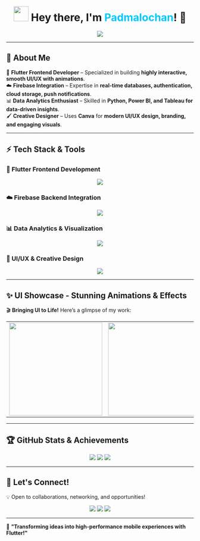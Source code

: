 <!-- 🚀 High-End Animated GitHub Profile Design -->

<h1 align="center">
  <img src="https://media.giphy.com/media/hvRJCLFzcasrR4ia7z/giphy.gif" width="40px"/>
  Hey there, I'm <span style="color:#00C9FF;">Padmalochan</span>! 🚀
</h1>

<p align="center">
  <img src="https://readme-typing-svg.herokuapp.com?font=Fira+Code&size=25&duration=3000&pause=1000&color=00F7FF&center=true&vCenter=true&width=800&lines=Frontend+Flutter+Developer;Advanced+Animations+%7C+UI%2FUX;Firebase+Integration+%7C+Real-Time+DB;Data+Analytics+%7C+Python%2C+Tableau%2C+Power+BI;Creative+Design+with+Canva" />
</p>

---

## 🚀 **About Me**  
🎨 **Flutter Frontend Developer** – Specialized in building **highly interactive, smooth UI/UX with animations**.  
☁️ **Firebase Integration** – Expertise in **real-time databases, authentication, cloud storage, push notifications**.  
📊 **Data Analytics Enthusiast** – Skilled in **Python, Power BI, and Tableau for data-driven insights**.  
🖌️ **Creative Designer** – Uses **Canva** for **modern UI/UX design, branding, and engaging visuals**.  

---

## ⚡ **Tech Stack & Tools**  

### **🔹 Flutter Frontend Development**
<p align="center">
  <img src="https://skillicons.dev/icons?i=dart,flutter,figma,androidstudio,xd" />
</p>

### **☁️ Firebase Backend Integration**
<p align="center">
  <img src="https://skillicons.dev/icons?i=firebase,cloudflare,graphql" />
</p>

### **📊 Data Analytics & Visualization**
<p align="center">
  <img src="https://skillicons.dev/icons?i=python,pandas,tableau,powerbi" />
</p>

### **🎨 UI/UX & Creative Design**
<p align="center">
  <img src="https://skillicons.dev/icons?i=canva,figma" />
</p>

---

## ✨ **UI Showcase - Stunning Animations & Effects**  
🎬 **Bringing UI to Life!** Here’s a glimpse of my work:  
<table>
  <tr>
    <td align="center"><img src="https://user-images.githubusercontent.com/68279555/196306178-bf1e8b3a-c5ff-4893-9b35-34b9d9a2e7d2.gif" width="250px"></td>
    <td align="center"><img src="https://user-images.githubusercontent.com/68279555/196306185-5b9b7a3a-dcd7-4f40-ae6f-b0c5c4b285f3.gif" width="250px"></td>
    <td align="center"><img src="https://user-images.githubusercontent.com/68279555/196306194-7d95a51a-b89c-49d1-b466-38f8f6b41a89.gif" width="250px"></td>
  </tr>
</table>

---

## 🏆 **GitHub Stats & Achievements**  
<p align="center">
  <img src="https://github-profile-summary-cards.vercel.app/api/cards/stats?username=yourgithub&theme=radical" />
  <img src="https://github-profile-summary-cards.vercel.app/api/cards/repos-per-language?username=yourgithub&theme=radical" />
  <img src="https://github-profile-summary-cards.vercel.app/api/cards/most-commit-language?username=yourgithub&theme=radical" />
</p>

---

## 🔗 **Let's Connect!**  
💡 Open to collaborations, networking, and opportunities!  

<p align="center">
  <a href="mailto:sahupadmalochan209@gmail.com"><img src="https://img.shields.io/badge/Email-D14836?style=for-the-badge&logo=gmail&logoColor=white"/></a>
  <a href="https://linkedin.com/in/yourprofile"><img src="https://img.shields.io/badge/LinkedIn-0077B5?style=for-the-badge&logo=linkedin&logoColor=white"/></a>
  <a href="https://github.com/yourgithub"><img src="https://img.shields.io/badge/GitHub-181717?style=for-the-badge&logo=github&logoColor=white"/></a>
</p>

---

🚀 **"Transforming ideas into high-performance mobile experiences with Flutter!"**

